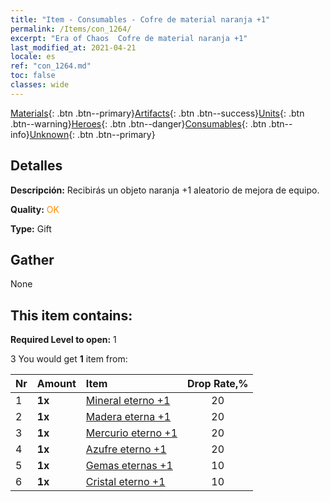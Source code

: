 ```yaml
---
title: "Item - Consumables - Cofre de material naranja +1"
permalink: /Items/con_1264/
excerpt: "Era of Chaos  Cofre de material naranja +1"
last_modified_at: 2021-04-21
locale: es
ref: "con_1264.md"
toc: false
classes: wide
---
```

 [Materials](/es/Items/){: .btn .btn--primary}[Artifacts](/es/Items/Artifacts/){: .btn .btn--success}[Units](/es/Items/Units/){: .btn .btn--warning}[Heroes](/es/Items/Heroes/){: .btn .btn--danger}[Consumables](/es/Items/Consumables/){: .btn .btn--info}[Unknown](/es/Items/Unknown/){: .btn .btn--primary}

## Detalles
 **Descripción:** Recibirás un objeto naranja +1 aleatorio de mejora de equipo.

 **Quality:** <span style="color: #FF8C00">OK</span>

 **Type:** Gift

## Gather

  None

## This item contains:

 **Required Level to open:** 1

 3 You would get **1** item  from:

  | Nr | Amount |     Item    | Drop Rate,% |
  |:---|:-------|:------------|:---------:|
  | 1 |  **1x** | [Mineral eterno +1](/es/Items/mat_68/) | 20 | 
  | 2 |  **1x** | [Madera eterna +1](/es/Items/mat_69/) | 20 | 
  | 3 |  **1x** | [Mercurio eterno +1](/es/Items/mat_70/) | 20 | 
  | 4 |  **1x** | [Azufre eterno +1](/es/Items/mat_71/) | 20 | 
  | 5 |  **1x** | [Gemas eternas +1](/es/Items/mat_72/) | 10 | 
  | 6 |  **1x** | [Cristal eterno +1](/es/Items/mat_73/) | 10 | 
